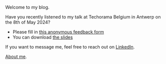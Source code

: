Welcome to my blog.

Have you recently listened to my talk at Techorama Belgium in Antwerp on the 8th of May 2024?
- Please fill in [this anonymous feedback form](https://forms.gle/uc5TEfBCVfpcvUiRA)
- You can download [the slides](https://github.com/andreiepure/CleanAsYouCode/tree/main/slides)

If you want to message me, feel free to reach out on [LinkedIn](https://www.linkedin.com/in/epureandrei/).

[About me](about.md).

